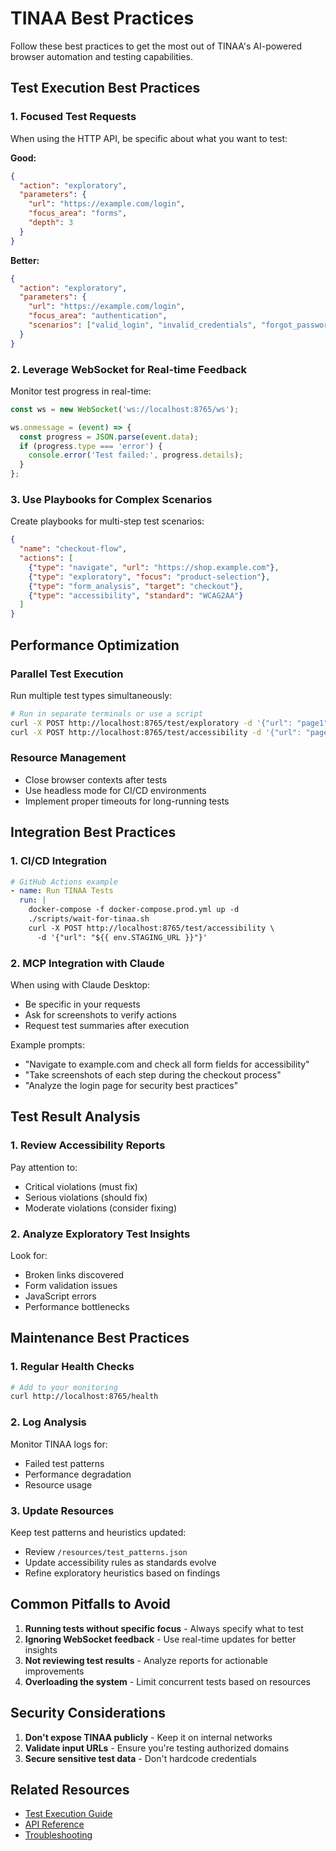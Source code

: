 # TINAA Best Practices

Follow these best practices to get the most out of TINAA's AI-powered browser automation and testing capabilities.

## Test Execution Best Practices

### 1. Focused Test Requests

When using the HTTP API, be specific about what you want to test:

**Good:**
```json
{
  "action": "exploratory",
  "parameters": {
    "url": "https://example.com/login",
    "focus_area": "forms",
    "depth": 3
  }
}
```

**Better:**
```json
{
  "action": "exploratory",
  "parameters": {
    "url": "https://example.com/login",
    "focus_area": "authentication",
    "scenarios": ["valid_login", "invalid_credentials", "forgot_password"]
  }
}
```

### 2. Leverage WebSocket for Real-time Feedback

Monitor test progress in real-time:

```javascript
const ws = new WebSocket('ws://localhost:8765/ws');

ws.onmessage = (event) => {
  const progress = JSON.parse(event.data);
  if (progress.type === 'error') {
    console.error('Test failed:', progress.details);
  }
};
```

### 3. Use Playbooks for Complex Scenarios

Create playbooks for multi-step test scenarios:

```json
{
  "name": "checkout-flow",
  "actions": [
    {"type": "navigate", "url": "https://shop.example.com"},
    {"type": "exploratory", "focus": "product-selection"},
    {"type": "form_analysis", "target": "checkout"},
    {"type": "accessibility", "standard": "WCAG2AA"}
  ]
}
```

## Performance Optimization

### Parallel Test Execution

Run multiple test types simultaneously:

```bash
# Run in separate terminals or use a script
curl -X POST http://localhost:8765/test/exploratory -d '{"url": "page1"}'
curl -X POST http://localhost:8765/test/accessibility -d '{"url": "page2"}'
```

### Resource Management

- Close browser contexts after tests
- Use headless mode for CI/CD environments
- Implement proper timeouts for long-running tests

## Integration Best Practices

### 1. CI/CD Integration

```yaml
# GitHub Actions example
- name: Run TINAA Tests
  run: |
    docker-compose -f docker-compose.prod.yml up -d
    ./scripts/wait-for-tinaa.sh
    curl -X POST http://localhost:8765/test/accessibility \
      -d '{"url": "${{ env.STAGING_URL }}"}'
```

### 2. MCP Integration with Claude

When using with Claude Desktop:
- Be specific in your requests
- Ask for screenshots to verify actions
- Request test summaries after execution

Example prompts:
- "Navigate to example.com and check all form fields for accessibility"
- "Take screenshots of each step during the checkout process"
- "Analyze the login page for security best practices"

## Test Result Analysis

### 1. Review Accessibility Reports

Pay attention to:
- Critical violations (must fix)
- Serious violations (should fix)
- Moderate violations (consider fixing)

### 2. Analyze Exploratory Test Insights

Look for:
- Broken links discovered
- Form validation issues
- JavaScript errors
- Performance bottlenecks

## Maintenance Best Practices

### 1. Regular Health Checks

```bash
# Add to your monitoring
curl http://localhost:8765/health
```

### 2. Log Analysis

Monitor TINAA logs for:
- Failed test patterns
- Performance degradation
- Resource usage

### 3. Update Resources

Keep test patterns and heuristics updated:
- Review `/resources/test_patterns.json`
- Update accessibility rules as standards evolve
- Refine exploratory heuristics based on findings

## Common Pitfalls to Avoid

1. **Running tests without specific focus** - Always specify what to test
2. **Ignoring WebSocket feedback** - Use real-time updates for better insights
3. **Not reviewing test results** - Analyze reports for actionable improvements
4. **Overloading the system** - Limit concurrent tests based on resources

## Security Considerations

1. **Don't expose TINAA publicly** - Keep it on internal networks
2. **Validate input URLs** - Ensure you're testing authorized domains
3. **Secure sensitive test data** - Don't hardcode credentials

## Related Resources

- [Test Execution Guide](test-execution.md)
- [API Reference](../API.md)
- [Troubleshooting](../TROUBLESHOOTING.md)